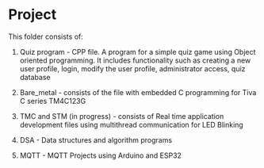 # Project

This folder consists of:

1) Quiz program               - CPP file. A program for a simple quiz game using Object oriented programming. It includes functionality such as creating a new user profile, login, modify the user profile, administrator access, quiz database

2) Bare_metal                 - consists of the file with embedded C programming for Tiva C series TM4C123G 

3) TMC and STM (in progress) - consists of Real time application development files using multithread communication for LED                    Blinking 

4) DSA                        - Data structures and algorithm programs 

5) MQTT                       - MQTT Projects using Arduino and ESP32  
